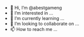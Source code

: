 - 👋 Hi, I’m @abestgameng
- 👀 I’m interested in ...
- 🌱 I’m currently learning ...
- 💞️ I’m looking to collaborate on ...
- 📫 How to reach me ...

<!---
abestgameng/abestgameng is a ✨ special ✨ repository because its `README.md` (this file) appears on your GitHub profile.
You can click the Preview link to take a look at your changes.
--pasword->
